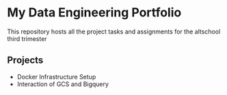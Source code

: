 # My Data Engineering Portfolio

This repository hosts all the project tasks and assignments for the altschool third trimester

## Projects

 - Docker Infrastructure Setup
 - Interaction of GCS and Bigquery

